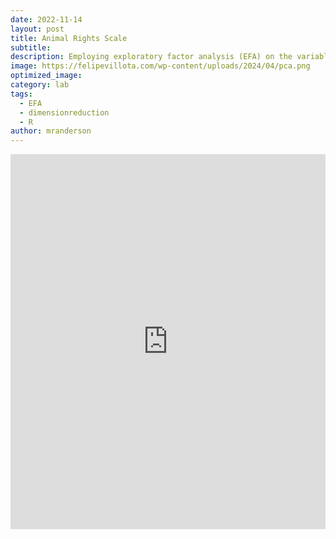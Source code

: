 ```yaml
---
date: 2022-11-14
layout: post
title: Animal Rights Scale
subtitle:
description: Employing exploratory factor analysis (EFA) on the variables within the "Animal Rights Scale (ARS: Measuring Attitudes About Animal Rights and Animal Research" dataset to uncover underlying sets of latent factors reflected in participants' responses.
image: https://felipevillota.com/wp-content/uploads/2024/04/pca.png
optimized_image:
category: lab
tags:
  - EFA 
  - dimensionreduction
  - R
author: mranderson
---
```


<embed src= "https://felipevillota.com/wp-content/uploads/2024/04/LAB3_dimension_reduction_animal.pdf" width="100%" height="600px" />